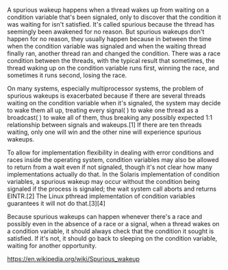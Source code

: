 A spurious wakeup happens when a thread wakes up from waiting on a condition variable that's been signaled, only to discover that the condition it was waiting for isn't satisfied. It's called spurious because the thread has seemingly been awakened for no reason. But spurious wakeups don't happen for no reason, they usually happen because in between the time when the condition variable was signaled and when the waiting thread finally ran, another thread ran and changed the condition. There was a race condition between the threads, with the typical result that sometimes, the thread waking up on the condition variable runs first, winning the race, and sometimes it runs second, losing the race.

On many systems, especially multiprocessor systems, the problem of spurious wakeups is exacerbated because if there are several threads waiting on the condition variable when it's signaled, the system may decide to wake them all up, treating every signal( ) to wake one thread as a broadcast( ) to wake all of them, thus breaking any possibly expected 1:1 relationship between signals and wakeups.[1] If there are ten threads waiting, only one will win and the other nine will experience spurious wakeups.

To allow for implementation flexibility in dealing with error conditions and races inside the operating system, condition variables may also be allowed to return from a wait even if not signaled, though it's not clear how many implementations actually do that. In the Solaris implementation of condition variables, a spurious wakeup may occur without the condition being signaled if the process is signaled; the wait system call aborts and returns EINTR.[2] The Linux pthread implementation of condition variables guarantees it will not do that.[3][4]

Because spurious wakeups can happen whenever there's a race and possibly even in the absence of a race or a signal, when a thread wakes on a condition variable, it should always check that the condition it sought is satisfied. If it's not, it should go back to sleeping on the condition variable, waiting for another opportunity.

https://en.wikipedia.org/wiki/Spurious_wakeup